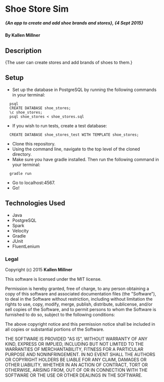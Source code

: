 # Shoe Store Sim

##### _{An app to create and add shoe brands and stores}, {4 Sept 2015}_

#### By **Kallen Millner**

## Description

{The user can create stores and add brands of shoes to them.}

## Setup

* Set up the database in PostgreSQL by running the following commands in your terminal:
```
  psql
  CREATE DATABASE shoe_stores;
  \c shoe_stores;
  psql shoe_stores < shoe_stores.sql
```
* If you wish to run tests, create a test database:
```
  CREATE DATABASE shoe_stores_test WITH TEMPLATE shoe_stores;
```
* Clone this repository.
* Using the command line, navigate to the top level of the cloned directory.
* Make sure you have gradle installed. Then run the following command in your terminal:
```
  gradle run
```
* Go to localhost:4567.
* Go!

## Technologies Used

* Java
* PostgreSQL
* Spark
* Velocity
* Gradle
* JUnit
* FluentLenium

### Legal

Copyright (c) 2015 **Kallen Millner**

This software is licensed under the MIT license.

Permission is hereby granted, free of charge, to any person obtaining a copy
of this software and associated documentation files (the "Software"), to deal
in the Software without restriction, including without limitation the rights
to use, copy, modify, merge, publish, distribute, sublicense, and/or sell
copies of the Software, and to permit persons to whom the Software is
furnished to do so, subject to the following conditions:

The above copyright notice and this permission notice shall be included in
all copies or substantial portions of the Software.

THE SOFTWARE IS PROVIDED "AS IS", WITHOUT WARRANTY OF ANY KIND, EXPRESS OR
IMPLIED, INCLUDING BUT NOT LIMITED TO THE WARRANTIES OF MERCHANTABILITY,
FITNESS FOR A PARTICULAR PURPOSE AND NONINFRINGEMENT. IN NO EVENT SHALL THE
AUTHORS OR COPYRIGHT HOLDERS BE LIABLE FOR ANY CLAIM, DAMAGES OR OTHER
LIABILITY, WHETHER IN AN ACTION OF CONTRACT, TORT OR OTHERWISE, ARISING FROM,
OUT OF OR IN CONNECTION WITH THE SOFTWARE OR THE USE OR OTHER DEALINGS IN
THE SOFTWARE.
